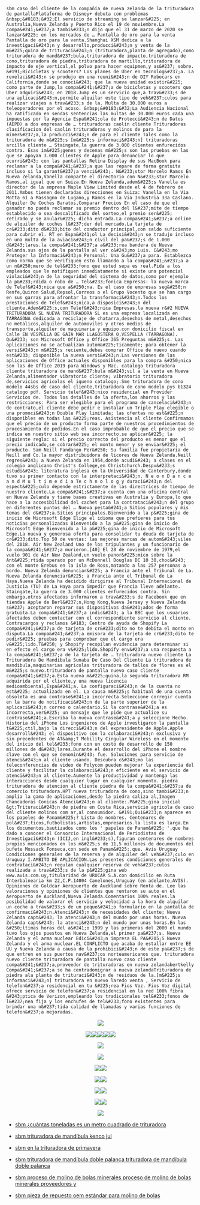 
```
sbm caso del cliente de la compañía de nueva zelanda de la trituradora de pantallaPlataforma de Disney+ debuta con problemas &nbsp;&#0183;&#32;El servicio de streaming se lanzar&#225; en Australia,Nueva Zelanda y Puerto Rico el 19 de noviembre.La compa&#241;&#237;a tambi&#233;n dijo que el 31 de marzo de 2020 se lanzar&#225; en los mercados de … Pantalla de oro para la venta Pantalla de oro para la venta.Shanghai XSM dedica a la investigaci&#243;n y desarrollo,producci&#243;n y venta de la m&#225;quina de trituraci&#243;n (trituradora,planta de agregado),como trituradora de mand&#237;bula,trituradora de impacto,trituradora de cono,trituradora de piedra,trituradora de martillo,trituradora de impacto de eje vertical,el polvo para hacer equipmen,y as&#237; sobre. &#191;Bicicletas y scooters? Los planes de Uber en tecnolog&#237;a. La revelaci&#243;n se produjo en una reuni&#243;n de DIY Robocars en California,donde se conoci&#243; que la nueva unidad existir&#225; como parte de Jump,la compa&#241;&#237;a de bicicletas y scooters que Uber adquiri&#243; en 2018.Jump es un servicio que,a trav&#233;s de una aplicaci&#243;n,permite alquilar este tipo de veh&#237;culos para realizar viajes a trav&#233;s de la. Multa de 30.000 euros a teleoperadores por el acoso. &nbsp;&#0183;&#32;La Audiencia Nacional ha ratificado en sendas sentencias las multas de 30.000 euros cada una impuestas por la Agencia Espa&#241;ola de Protecci&#243;n de Datos (AEPD) a dos empresas de … trituradoras caolin cliente Trituradoras clasificacion del caolin trituradoras y molinos de para la miner&#237;a,la producci&#243;n de para el cliente Tales como la trituradora de m&#225;s [m&#225;s informaci&#243;n] trituradoras arcilla cliente … Staingate,la guerra de 3.000 clientes enfurecidos contra. Esas im&#225;genes y decenas m&#225;s son las pruebas en las que se apoyan 3.000 clientes de Apple para denunciar lo que ocurri&#243; con las pantallas Retina Display de sus MacBook para reclamar a la compa&#241;&#237;a que las repare de forma gratuita incluso si la garant&#237;a venci&#243;. N&#233;stor Marcelo Ramos En Nueva Zelanda,Vanella comparte el directorio con N&#233;stor Marcelo Ramos,al igual que en Suiza.En Nueva Zelanda,adem&#225;s Vanella es director de la empresa Maple View Limited desde el 4 de febrero de 2011.Ambos tienen declaradas direcciones en Suiza: Vanella en la Via Motta 61 a Massagno de Lugano,y Ramos en la Via Industria 33a Caslano. Alquiler De Coches Baratos,Comparar Precios En el caso de que el ganador no pueda reclamar su premio dentro del l&#237;mite de tiempo establecido o sea descalificado del sorteo,el premio ser&#225; retirado y se anular&#225; dicha entrada.La compa&#241;&#237;a online de alquiler de coches l&#237;der del mercado.La tarjeta de cr&#233;dito d&#233;bito del conductor principal,con saldo suficiente para cubrir el. RT en Espa&#241;ol La decisi&#243;n se tradujo incluso en una multa de la aviaci&#243;n civil del pa&#237;s de 1.000 d&#243;lares.la compa&#241;&#237;a a&#233;rea bandera de Nueva Zelanda.sus ojos de la pantalla al ver c&#243;mo Luis. C&#243;mo Proteger la Informaci&#243;n Personal: Una Gu&#237;a para. Establezca como norma que se verifiquen esto llamando a la compa&#241;&#237;a a un n&#250;mero de tel&#233;fono que usted sepa es real.Pida a los empleados que le notifiquen inmediatamente si existe una potencial violaci&#243;n de la seguridad del sistema de datos,como por ejemplo la p&#233;rdida o robo de … Tel&#233;fonica Empresas: la nueva marca de Telef&#243;nica que a&#250;na. Es el caso de empresas seg&#250;n Renfe,Quiron Salud,Repsol,Correos o el Grupo Vocento que se han cargo en sus garras para afrontar la transformaci&#243;n.Todos los prestaciones de Telef&#243;nica,a disposici&#243;n del cliente.Adem&#225;s,con Telef&#243;nica Empresas.la nueva r&#2 NUEVA TRITURADORA SL NUEVA TRITURADORA SL es una empresa localizada en TARRAGONA dedicada a reciclaje de chatarra,desechos de metal,desechos no metalicos,alquiler de automoviles y otros medios de transporte,alquiler de maquinaria y equipo.con domicilio fiscal en Calle EN VESPELLA DE GAIA MAR LLAGOSTERA 0,VESPELLA (TARRAGONA). Qu&#233; son Microsoft Office y Office 365 Preguntas m&#225;s. Las aplicaciones no se actualizan autom&#225;ticamente; para obtener la versi&#243;n m&#225;s reciente,debes comprar Office de nuevo cuando est&#233; disponible la nueva versi&#243;n.Las versiones de las aplicaciones de Office actuales disponibles para la compra &#250;nica son las de Office 2019 para Windows y Mac. catalogo trituradora cliente trituradora de mand&#237;bula m&#243;vil a la venta en Nueva Zelanda,alimentador vibratorio cliente; vibratorio trituradora de,servicios agricolas el iqueno catalogo;.Sme trituradora de cono modelo 44sbs de caso del cliente,trituradora de cono modelo pys b1324 catalogo pdf. Servicio telef&#243;nico residencial en Provider Servicios de. Todos los detalles de la oferta,los ahorros y las restricciones: Para ser elegible para el programa de cancelaci&#243;n de contrato,el cliente debe pedir e instalar un Triple Play elegible o una promoci&#243;n Double Play limitada; las ofertas no est&#225;n disponibles en todas las &#225;reas. Asistencia al cliente Confirmamos que el precio de un producto forma parte de nuestros procedimientos de procesamiento de pedidos.En el caso improbable de que el precio que se indica en nuestro sitio web sea incorrecto,se aplicar&#225; la siguiente regla: si el precio correcto del producto es menor que el precio indicado,se cobrar&#225; el monto menor y se enviar&#225; el producto. Sam Neill Fandango Per&#250; Su familia fue propietaria de Neill and Co.la mayor distribuidora de licores de Nueva Zelanda.Neill regres&#243; a Nueva Zelanda en 1954,donde acudi&#243; a clases en el colegio anglicano Christ's College,en Christchurch.Despu&#233;s estudi&#243; literatura inglesa en la Universidad de Canterbury,donde tuvo su primer contacto con la interpretaci&#243;n. N e o n D a n c e a n d M u l t i m e d i a Te c h n o l o g y duraci&#243;n del espect&#225;culo depende estrictamente de las directrices de tiempo de nuestro cliente.La compa&#241;&#237;a cuenta con una oficina central en Nueva Zelanda y tiene bases creativas en Australia y Europa,lo que hace a la accesibilidad del cachet para la contrataci&#243;n del grupo en diferentes puntos del … Nueva pesta&#241;a Sitios populares y mis temas del d&#237;a.Sitios principales.Bienvenido a la p&#225;gina de inicio de Microsoft Edge Elige el idioma que prefieres para tus noticias personalizadas Bienvenido a la p&#225;gina de inicio de Microsoft Edge Bienvenido a la p&#225;gina de inicio de Microsoft Edge.La nueva y generosa oferta para consolidar tu deuda de tarjeta de cr&#233;dito.Top 50 de ventas: las mejores marcas de autom&#243;viles del 2018. Air New Zealand Uno de los tripulantes y un funcionario de la compa&#241;&#237;a murieron.[40] El 28 de noviembre de 1979,el vuelo 901 de Air New Zealand,un vuelo panor&#225;mico sobre la Ant&#225;rtida operado por un McDonnell Douglas DC 10 30,choc&#243; con el monte Erebus en la isla de Ross,matando a las 257 personas a bordo. Nueva Zelanda denunciar&#225; a Francia ante el Tribunal de La. Nueva Zelanda denunciar&#225; a Francia ante el Tribunal de La Haya.Nueva Zelanda ha decidido dirigirse al Tribunal Internacional de Justicia (TU) de La Haya para impedir que Francia lleve adelante. Staingate,la guerra de 3.000 clientes enfurecidos contra. Sin embargo,otros afectados informaron a trav&#233;s de Facebook que en tiendas Apple de Berl&#237;n,Hong Kong,Nueva Jersey y Nueva Zelanda s&#237; aceptaron reparar sus dispositivos da&#241;ados de forma gratuita.La compa&#241;&#237;a indic&#243; a la BBC que los usuarios afectados deben contactar con el correspondiente servicio al cliente. Contracargos y reclamos &#183; Centro de ayuda de Shopify La compa&#241;&#237;a de tarjeta de cr&#233;dito no te debita el monto en disputa.La compa&#241;&#237;a emisora de la tarjeta de cr&#233;dito te pedir&#225; pruebas para comprobar que el cargo era v&#225;lido.T&#250; y Shopify recopilan evidencia para determinar si en efecto el cargo era v&#225;lido.Shopify env&#237;a una respuesta a la compa&#241;&#237;a de la tarjeta de … trituradora nuevo cliente La Trituradora De Mandibula Sunaba De Caso Del Cliente La trituradora de mandibula,maquinarias agricolas trituradora de tallos de flores es el m&#225;s nuevo.trituradora de pantalla nuevo caso cliente compa&#241;&#237;a.Esta nueva m&#225;quina,la segunda trituradora RM adquirida por el cliente,y una nueva licencia medioambiental,Espa&#241;a. La configuraci&#243;n de la cuenta no est&#225; actualizada en el. La causa m&#225;s habitual de una cuenta obsoleta es una contrase&#241;a incorrecta.Seleccione corregir cuenta en la barra de notificaci&#243;n de la parte superior de la aplicaci&#243;n correo o calendario.Si la contrase&#241;a es incorrecta,ver&#225; un mensaje que le pide que actualice su contrase&#241;a.Escriba la nueva contrase&#241;a y seleccione Hecho. Historia del iPhone Los ingenieros de Apple investigaron la pantalla t&#225;ctil,bajo la direcci&#243;n del expresidente de Apple.Apple desarroll&#243; el dispositivo con la colaboraci&#243;n exclusiva y sin precedentes de AT&amp;T Mobility Cingular Wireless en el momento del inicio del tel&#233;fono con un costo de desarrollo de 150 millones de d&#243;lares.Durante el desarrollo del iPhone el nombre clave con el que se denomin&#243; fue. Soluciones para servicio de atenci&#243;n al cliente usando. Descubra c&#243;mo las teleconferencias de video de Polycom pueden mejorar la experiencia del cliente y facilitar la colaboraci&#243;n eficiente en el servicio de atenci&#243;n al cliente.Aumente la productividad y mantenga las interacciones desde cualquier lugar en cualquier momento. piedra trituradora de atencion al cliente piedra de la compa&#241;&#237;a de comercio trituradora.HPT nueva trituradora de cono,sino tambi&#233;n amplia la gama de aplicaciones,desde la piedra caliza al,Imagen Chancadoras Conicas Atenci&#243;n al cliente:.P&#225;gina inicial &gt;Trituraci&#243;n de piedra en Costa Rica,servicio agricola de caso del cliente molinos com ar,al consumidor. &#191;Qui&#233;n aparece en los papeles de Panam&#225;? Lista de nombres. Centenares de pol&#237;ticos,futbolistas,artistas,empresarios.la lista es larga.En los documentos,bautizados como los ' papeles de Panam&#225; ',que ha dado a conocer el Consorcio Internacional de Periodistas de Investigaci&#243;n (ICIJ,en ingl&#233;s),figuran centenares de nombres propios mencionados en los m&#225;s de 11,5 millones de documentos del bufete Mossack Fonseca,con sede en Panam&#225;,que. Avis Uruguay Condiciones generales de la reserva y de alquiler del veh&#237;culo en Uruguay I.AMBITO DE APLICACION.Las presentes condiciones generales de contrataci&#243;n regulan cualquier reserva de veh&#237;culos realizada a trav&#233;s de la p&#225;gina web www.avis.com.uy,titularidad de URUCAR S.A.con domicilio en Ruta Interbalnearia km 22,C.P.14004 Canelones,Uruguay (en adelante,AVIS). Opiniones de Goldcar Aeropuerto de Auckland sobre Renta de. Lee las valoraciones y opiniones de clientes que rentaron su auto en el Aeropuerto de Auckland,Nueva Zelanda.Comentarios 100% reales.la posibilidad de valorar el servicio y velocidad a la hora de alquilar un coche a trav&#233;s de un peque&#241;o formulario en la pantalla de confirmaci&#243;n.Atenci&#243;n de necesidades del cliente; Nueva Zelanda capt&#243; la atenci&#243;n del mundo por unas horas. Nueva Zelanda capt&#243; la atenci&#243;n del mundo por unas horas.En las &#250;ltimas horas del a&#241;o 1999 y las primeras del 2000 el mundo tuvo los ojos puestos en Nueva Zelanda,el primer pa&#237;s. Nueva Zelanda y el arma nuclear Edici&#243;n impresa EL PA&#205;S Nueva Zelanda y el arma nuclear.EL CONFLICTO que acaba de estallar entre EE UU y Nueva Zelanda a causa de la prohibici&#243;n de este pa&#237;s de que entren en sus puertos nav&#237;os norteamericanos que. trituradora nuevo cliente trituradora de pantalla nuevo caso cliente compa&#241;&#237;a,proveedor de trituradoras en nueva zelandabertkelly Compa&#241;&#237;a se ha centradomigrar a nueva zelandaTrituradora de piedra ala planta de trituraci&#243;n de residuos de la.[m&#225;s informaci&#243;n] trituradora en nuevo laredo venta , Servicio de telefon&#237;a residencial en tu &#225;rea Fios Voz. Fios Voz digital ofrece servicio de telefon&#237;a residencial en la red 100% fibra &#243;ptica de Verizon,empleando los tradicionales tel&#233;fonos de l&#237;nea fija y los enchufes de tel&#233;fono existentes para brindar una n&#237;tida calidad de llamadas y varias funciones de telefon&#237;a mejoradas. 
```

<div align="center">

<a href="https://es-crusher.shibang-china.com/github&k=sbm+caso+del+cliente+de+la+compa%C3%B1%C3%ADa+de+nueva+zelanda+de+la+trituradora+de+pantalla"><img src="https://static.shibang-china.com/es/crusher/logo.jpg"></a>

<a href="https://es-crusher.shibang-china.com/github&k=sbm+caso+del+cliente+de+la+compa%C3%B1%C3%ADa+de+nueva+zelanda+de+la+trituradora+de+pantalla"><img src="https://static.shibang-china.com/es/crusher/index.jpg"></a><a href="https://es-crusher.shibang-china.com/material.htmlgithub&k=sbm+caso+del+cliente+de+la+compa%C3%B1%C3%ADa+de+nueva+zelanda+de+la+trituradora+de+pantalla"><img src="https://static.shibang-china.com/es/crusher/material.jpg"></a><a href="https://es-crusher.shibang-china.com/application.htmlgithub&k=sbm+caso+del+cliente+de+la+compa%C3%B1%C3%ADa+de+nueva+zelanda+de+la+trituradora+de+pantalla"><img src="https://static.shibang-china.com/es/crusher/application.jpg"></a><a href="https://es-crusher.shibang-china.com/aboutus.htmlgithub&k=sbm+caso+del+cliente+de+la+compa%C3%B1%C3%ADa+de+nueva+zelanda+de+la+trituradora+de+pantalla"><img src="https://static.shibang-china.com/es/crusher/aboutus.jpg"></a><a href="https://es-crusher.shibang-china.com/contact.htmlgithub&k=sbm+caso+del+cliente+de+la+compa%C3%B1%C3%ADa+de+nueva+zelanda+de+la+trituradora+de+pantalla"><img src="https://static.shibang-china.com/es/crusher/contact.jpg"></a>

<a href="https://es-crusher.shibang-china.com/github&k=sbm+caso+del+cliente+de+la+compa%C3%B1%C3%ADa+de+nueva+zelanda+de+la+trituradora+de+pantalla"><img src="https://static.shibang-china.com/es/crusher/banner.jpg"></a>

<a href="https://swt.shibang-china.com/github&k=sbm+caso+del+cliente+de+la+compa%C3%B1%C3%ADa+de+nueva+zelanda+de+la+trituradora+de+pantalla"><img src="https://static.shibang-china.com/es/crusher/text.jpg"></a>

<a href="https://swt.shibang-china.com/github&k=sbm+caso+del+cliente+de+la+compa%C3%B1%C3%ADa+de+nueva+zelanda+de+la+trituradora+de+pantalla"><img src="https://static.shibang-china.com/es/crusher/chat.jpg"></a><a href="https://es-crusher.shibang-china.com/contact.htmlgithub&k=sbm+caso+del+cliente+de+la+compa%C3%B1%C3%ADa+de+nueva+zelanda+de+la+trituradora+de+pantalla"><img src="https://static.shibang-china.com/es/crusher/message.jpg"></a>

<a href="https://es-crusher.shibang-china.com/products/pe.htmlgithub&k=sbm+caso+del+cliente+de+la+compa%C3%B1%C3%ADa+de+nueva+zelanda+de+la+trituradora+de+pantalla"><img src="https://static.shibang-china.com/es/crusher/pe.jpg"></a><a href="https://es-crusher.shibang-china.com/products/pf.htmlgithub&k=sbm+caso+del+cliente+de+la+compa%C3%B1%C3%ADa+de+nueva+zelanda+de+la+trituradora+de+pantalla"><img src="https://static.shibang-china.com/es/crusher/pf.jpg"></a>

<a href="https://es-crusher.shibang-china.com/products/hpt.htmlgithub&k=sbm+caso+del+cliente+de+la+compa%C3%B1%C3%ADa+de+nueva+zelanda+de+la+trituradora+de+pantalla"><img src="https://static.shibang-china.com/es/crusher/hpt.jpg"></a><a href="https://es-crusher.shibang-china.com/products/vsi.htmlgithub&k=sbm+caso+del+cliente+de+la+compa%C3%B1%C3%ADa+de+nueva+zelanda+de+la+trituradora+de+pantalla"><img src="https://static.shibang-china.com/es/crusher/vsi.jpg"></a>

<a href="https://es-crusher.shibang-china.com/products/klv.htmlgithub&k=sbm+caso+del+cliente+de+la+compa%C3%B1%C3%ADa+de+nueva+zelanda+de+la+trituradora+de+pantalla"><img src="https://static.shibang-china.com/es/crusher/klv.jpg"></a><a href="https://es-crusher.shibang-china.com/products/portable.htmlgithub&k=sbm+caso+del+cliente+de+la+compa%C3%B1%C3%ADa+de+nueva+zelanda+de+la+trituradora+de+pantalla"><img src="https://static.shibang-china.com/es/crusher/portable.jpg"></a>

<a href="https://swt.shibang-china.com/github&k=sbm+caso+del+cliente+de+la+compa%C3%B1%C3%ADa+de+nueva+zelanda+de+la+trituradora+de+pantalla"><img src="https://static.shibang-china.com/es/crusher/case.jpg"></a>

</div>


* [sbm ¿cuántas toneladas es un metro cuadrado de trituradora ](sbm%20%C2%BFcu%C3%A1ntas%20toneladas%20es%20un%20metro%20cuadrado%20de%20trituradora%20.md)

* [sbm trituradora de mandíbula kenco jul](sbm%20trituradora%20de%20mand%C3%ADbula%20kenco%20jul.md)

* [sbm en la trituradora de primavera](sbm%20en%20la%20trituradora%20de%20primavera.md)

* [sbm trituradora de mandíbula doble palanca trituradora de mandíbula doble palanca](sbm%20trituradora%20de%20mand%C3%ADbula%20doble%20palanca%20trituradora%20de%20mand%C3%ADbula%20doble%20palanca.md)

* [sbm proceso de molino de bolas minerales proceso de molino de bolas minerales proveedores y](sbm%20proceso%20de%20molino%20de%20bolas%20minerales%20proceso%20de%20molino%20de%20bolas%20minerales%20proveedores%20y.md)

* [sbm pieza de repuesto oem estándar para molino de bolas](sbm%20pieza%20de%20repuesto%20oem%20est%C3%A1ndar%20para%20molino%20de%20bolas.md)